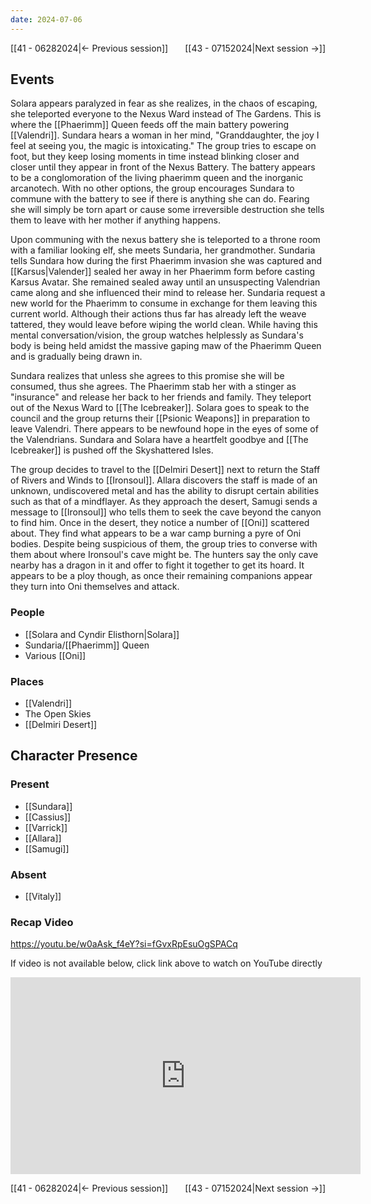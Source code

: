 ```yaml
---
date: 2024-07-06
---
```

[[41 - 06282024|← Previous session]] <span style="float: right;"> [[43 - 07152024|Next session →]]</span>

## Events
Solara appears paralyzed in fear as she realizes, in the chaos of escaping, she teleported everyone to the Nexus Ward instead of The Gardens. This is where the [[Phaerimm]] Queen feeds off the main battery powering [[Valendri]]. Sundara hears a woman in her mind, "Granddaughter, the joy I feel at seeing you, the magic is intoxicating." The group tries to escape on foot, but they keep losing moments in time instead blinking closer and closer until they appear in front of the Nexus Battery. The battery appears to be a conglomoration of the living phaerimm queen and the inorganic arcanotech. With no other options, the group encourages Sundara to commune with the battery to see if there is anything she can do. Fearing she will simply be torn apart or cause some irreversible destruction she tells them to leave with her mother if anything happens. 

Upon communing with the nexus battery she is teleported to a throne room with a familiar looking elf, she meets Sundaria, her grandmother. Sundaria tells Sundara how during the first Phaerimm invasion she was captured and [[Karsus|Valender]] sealed her away in her Phaerimm form before casting Karsus Avatar. She remained sealed away until an unsuspecting Valendrian came along and she influenced their mind to release her. Sundaria request a new world for the Phaerimm to consume in exchange for them leaving this current world. Although their actions thus far has already left the weave tattered, they would leave before wiping the world clean. While having this mental conversation/vision, the group watches helplessly as Sundara's body is being held amidst the massive gaping maw of the Phaerimm Queen and is gradually being drawn in.

Sundara realizes that unless she agrees to this promise she will be consumed, thus she agrees. The Phaerimm stab her with a stinger as "insurance" and release her back to her friends and family. They teleport out of the Nexus Ward to [[The Icebreaker]]. Solara goes to speak to the council and the group returns their [[Psionic Weapons]] in preparation to leave Valendri. There appears to be newfound hope in the eyes of some of the Valendrians. Sundara and Solara have a heartfelt goodbye and [[The Icebreaker]] is pushed off the Skyshattered Isles. 

The group decides to travel to the [[Delmiri Desert]] next to return the Staff of Rivers and Winds to [[Ironsoul]]. Allara discovers the staff is made of an unknown, undiscovered metal and has the ability to disrupt certain abilities such as that of a mindflayer. As they approach the desert, Samugi sends a message to [[Ironsoul]] who tells them to seek the cave beyond the canyon to find him. Once in the desert, they notice a number of [[Oni]] scattered about. They find what appears to be a war camp burning a pyre of Oni bodies. Despite being suspicious of them, the group tries to converse with them about where Ironsoul's cave might be. The hunters say the only cave nearby has a dragon in it and offer to fight it together to get its hoard. It appears to be a ploy though, as once their remaining companions appear they turn into Oni themselves and attack.

### People
- [[Solara and Cyndir Elisthorn|Solara]]
- Sundaria/[[Phaerimm]] Queen
- Various [[Oni]]

### Places 
- [[Valendri]]
- The Open Skies
- [[Delmiri Desert]]

## Character Presence 
### Present
- [[Sundara]] 
- [[Cassius]] 
- [[Varrick]] 
- [[Allara]] 
- [[Samugi]] 

### Absent
- [[Vitaly]] 

### Recap Video
https://youtu.be/w0aAsk_f4eY?si=fGvxRpEsuOgSPACq

If video is not available below, click link above to watch on YouTube directly

<iframe width="560" height="315" src="https://www.youtube.com/embed/w0aAsk_f4eY?si=Pmb8yFQcfvvvIpVc" title="YouTube video player" frameborder="0" allow="accelerometer; autoplay; clipboard-write; encrypted-media; gyroscope; picture-in-picture; web-share" referrerpolicy="strict-origin-when-cross-origin" allowfullscreen></iframe>

[[41 - 06282024|← Previous session]] <span style="float: right;"> [[43 - 07152024|Next session →]]</span>